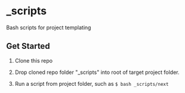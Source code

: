# _scripts
Bash scripts for project templating

## Get Started

1. Clone this repo

2. Drop cloned repo folder "_scripts" into root of target project folder.

3. Run a script from project folder, such as ```$ bash _scripts/next```
